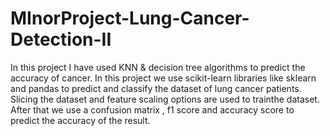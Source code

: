 # MInorProject-Lung-Cancer-Detection-II
In this project I have used KNN &amp; decision tree algorithms to predict the accuracy of  cancer. In this project we use scikit-learn libraries like sklearn and pandas to predict and classify the dataset of lung cancer patients. Slicing the dataset and feature scaling options are used to trainthe dataset. After that we use a confusion matrix , f1 score and accuracy score to predict the accuracy of the result. 

